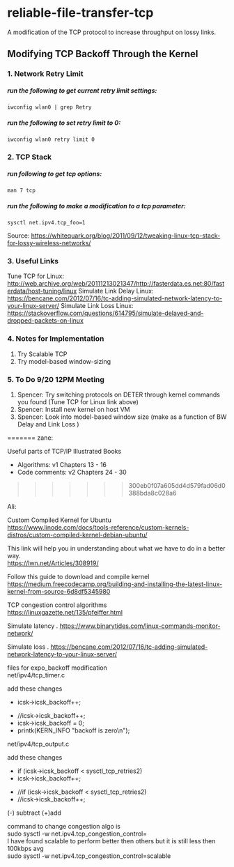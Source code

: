 # reliable-file-transfer-tcp
A modification of the TCP protocol to increase throughput on lossy links.

## Modifying TCP Backoff Through the Kernel
### 1. Network Retry Limit
##### run the following to get current retry limit settings:
    iwconfig wlan0 | grep Retry

##### run the following to set retry limit to 0:
    iwconfig wlan0 retry limit 0

### 2. TCP Stack
##### run following to get tcp options:
    man 7 tcp 

##### run the following to make a modification to a tcp parameter:
    sysctl net.ipv4.tcp_foo=1 

Source: https://whitequark.org/blog/2011/09/12/tweaking-linux-tcp-stack-for-lossy-wireless-networks/

### 3. Useful Links
Tune TCP for Linux: http://web.archive.org/web/20111213021347/http://fasterdata.es.net:80/fasterdata/host-tuning/linux
Simulate Link Delay Linux: https://bencane.com/2012/07/16/tc-adding-simulated-network-latency-to-your-linux-server/
Simulate Link Loss Linux: https://stackoverflow.com/questions/614795/simulate-delayed-and-dropped-packets-on-linux

### 4. Notes for Implementation
1. Try Scalable TCP
2. Try model-based window-sizing

### 5. To Do 9/20 12PM Meeting
1. Spencer: Try switching protocols on DETER through kernel commands you found (Tune TCP for Linux link above)
2. Spencer: Install new kernel on host VM
3. Spencer: Look into model-based window size (make as a function of BW Delay and Link Loss )

=======
zane:

Useful parts of TCP/IP Illustrated Books
- Algorithms: v1 Chapters 13 - 16
- Code comments: v2 Chapters 24 - 30
>>>>>>> 300eb0f07a605dd4d579fad06d0388bda8c028a6

Ali:

Custom Compiled Kernel for Ubuntu  
https://www.linode.com/docs/tools-reference/custom-kernels-distros/custom-compiled-kernel-debian-ubuntu/

This link will help you in understanding about what we have to do in a better way.   
https://lwn.net/Articles/308919/


Follow this guide to download and compile kernel  
https://medium.freecodecamp.org/building-and-installing-the-latest-linux-kernel-from-source-6d8df5345980


TCP congestion control algorithms  
https://linuxgazette.net/135/pfeiffer.html

Simulate latency . 
https://www.binarytides.com/linux-commands-monitor-network/

Simulate loss .
https://bencane.com/2012/07/16/tc-adding-simulated-network-latency-to-your-linux-server/

files for expo_backoff modification  
net/ipv4/tcp_timer.c

add these changes  

 - icsk->icsk_backoff++;  
 + 	//icsk->icsk_backoff++;  
 + 	icsk->icsk_backoff = 0;  
 +	printk(KERN_INFO "backoff is zero\n");

net/ipv4/tcp_output.c

add these changes 

- if (icsk->icsk_backoff < sysctl_tcp_retries2)  
- icsk->icsk_backoff++;  
+ //if (icsk->icsk_backoff < sysctl_tcp_retries2)  
+ //icsk->icsk_backoff++;  

(-) subtract (+)add

command to change congestion algo is  
sudo sysctl -w net.ipv4.tcp_congestion_control=<algo name>  
I have found scalable to perform better then others but it is still less then 100kbps avg  
    sudo sysctl -w net.ipv4.tcp_congestion_control=scalable
